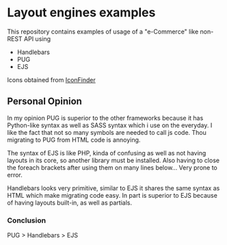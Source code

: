 # Layout engines examples

This repository contains examples of usage of a "e-Commerce" like non-REST API using

- Handlebars
- PUG
- EJS

Icons obtained from [IconFinder](https://www.iconfinder.com/free_icons)

## Personal Opinion

In my opinion PUG is superior to the other frameworks because it has Python-like syntax as well as SASS syntax which i use on the everyday.
I like the fact that not so many symbols are needed to call js code.
Thou migrating to PUG from HTML code is annoying.

The syntax of EJS is like PHP, kinda of confusing as well as not having layouts in its core, so another library must be installed. 
Also having to close the foreach brackets after using them on many lines below... Very prone to error.

Handlebars looks very primitive, similar to EJS it shares the same syntax as HTML which make migrating code easy. In part is superior to EJS because of having layouts built-in, as well as partials.

### Conclusion

PUG > Handlebars > EJS

